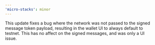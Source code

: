 ```yaml
---
'micro-stacks': minor
---
```


This update fixes a bug where the network was not passed to the signed message token payload, resulting in the wallet UI to always default to testnet. This has no affect on the signed messages, and was only a UI issue.

